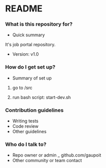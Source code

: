# README #


### What is this repository for? ###

* Quick summary

It's job portal repository.

* Version: v1.0


### How do I get set up? ###

* Summary of set up

1. go to /src 

2. run bash script: start-dev.sh 


### Contribution guidelines ###

* Writing tests
* Code review
* Other guidelines

### Who do I talk to? ###

* Repo owner or admin
_ github.com/gaupoit
* Other community or team contact